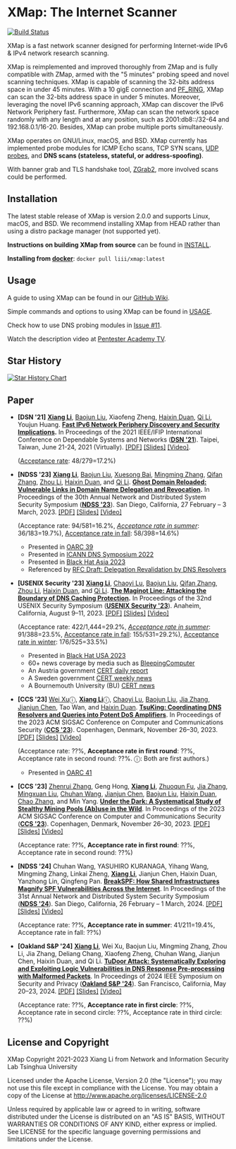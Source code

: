 XMap: The Internet Scanner
==========================
[![Build Status](https://travis-ci.com/idealeer/xmap.svg?token=Si5TyFph867jMev16gn1&branch=master)](https://travis-ci.com/idealeer/xmap)

XMap is a fast network scanner designed for performing Internet-wide IPv6 & IPv4 network research scanning.

XMap is reimplemented and improved thoroughly from ZMap and is fully compatible with ZMap, armed with the "5 minutes" probing speed and novel scanning techniques. XMap is capable of scanning the 32-bits address space in under 45 minutes. With a 10 gigE connection and [PF_RING](http://www.ntop.org/products/packet-capture/pf_ring/), XMap can scan the 32-bits address space in under 5 minutes. Moreover, leveraging the novel IPv6 scanning approach, XMap can discover the IPv6 Network Periphery fast. Furthermore, XMap can scan the network space randomly with any length and at any position, such as 2001:db8::/32-64 and 192.168.0.1/16-20. Besides, XMap can probe multiple ports simultaneously.

XMap operates on GNU/Linux, macOS, and BSD. XMap currently has implemented probe modules for ICMP Echo scans, TCP SYN scans, [UDP probes](https://github.com/idealeer/xmap/blob/master/examples/udp-probes/README), and **DNS scans (stateless, stateful, or address-spoofing)**.

With banner grab and TLS handshake tool, [ZGrab2](https://github.com/zmap/zgrab2), more involved scans could be performed.

Installation
------------

The latest stable release of XMap is version 2.0.0 and supports Linux, macOS, and BSD. We recommend installing XMap from HEAD rather than using a distro package manager (not supported yet).

**Instructions on building XMap from source** can be found in [INSTALL](https://github.com/idealeer/xmap/blob/master/INSTALL.md).

**Installing from [docker](https://hub.docker.com/r/liii/xmap)**: `docker pull liii/xmap:latest`

Usage
-----

A guide to using XMap can be found in our [GitHub Wiki](https://github.com/idealeer/xmap/wiki).

Simple commands and options to using XMap can be found in [USAGE](https://github.com/idealeer/xmap/blob/master/src/xmap.1.ronn).

Check how to use DNS probing modules in [Issue #11](https://github.com/idealeer/xmap/issues/11).

Watch the description video at [Pentester Academy TV](https://www.youtube.com/watch?v=wgdFham6P2Y).

## Star History

[![Star History Chart](https://api.star-history.com/svg?repos=idealeer/xmap&type=Date)](https://star-history.com/#idealeer/xmap&Date)

## Paper

- **\[DSN '21\]** **[Xiang Li](https://netsec.ccert.edu.cn/people/lx19)**, [Baojun Liu](https://netsec.ccert.edu.cn/people/lbj20/), Xiaofeng Zheng, [Haixin Duan](https://netsec.ccert.edu.cn/people/duanhx/), [Qi Li](https://netsec.ccert.edu.cn/people/qli/), Youjun Huang. **[Fast IPv6 Network Periphery Discovery and Security Implications](https://lixiang521.com/publication/dsn21/).** In Proceedings of the 2021 IEEE/IFIP International Conference on Dependable Systems and Networks (**[DSN '21](http://dsn2021.ntu.edu.tw/)**). Taipei, Taiwan, June 21-24, 2021 (Virtually). [\[PDF\]](https://idealeer.github.io/publication/dsn21/dsn21-paper-li.pdf) [\[Slides\]](https://idealeer.github.io/publication/dsn21/dsn21-slides-li.pdf) [\[Video\]](https://www.youtube.com/watch?v=aMlo_91-RlY).

  ([Acceptance rate](https://dsn21.hotcrp.com/): 48/279=17.2%)

- **\[NDSS '23\]** **[Xiang Li](https://netsec.ccert.edu.cn/people/lx19)**, [Baojun Liu](https://netsec.ccert.edu.cn/people/lbj20), [Xuesong Bai](https://faculty.sites.uci.edu/zhouli/research/), [Mingming Zhang](https://netsec.ccert.edu.cn/people/zmm18), [Qifan Zhang](https://faculty.sites.uci.edu/zhouli/research/), [Zhou Li](https://faculty.sites.uci.edu/zhouli/), [Haixin Duan](https://netsec.ccert.edu.cn/people/duanhx/), and [Qi Li](https://netsec.ccert.edu.cn/people/qli/). **[Ghost Domain Reloaded: Vulnerable Links in Domain Name Delegation and Revocation](https://lixiang521.com/publication/ndss23/).** In Proceedings of the 30th Annual Network and Distributed System Security Symposium (**[NDSS '23](https://www.ndss-symposium.org/ndss2023/)**). San Diego, California, 27 February – 3 March, 2023. [\[PDF\]](https://lixiang521.com/publication/ndss23/ndss23-li-phoenix.pdf) [\[Slides\]](https://lixiang521.com/publication/ndss23/ndss23-li-phoenix-slides.pdf) [\[Video\]]()

  (Acceptance rate: 94/581=16.2%, [*Acceptance rate in summer*](https://ndss23-summer.hotcrp.com/): 36/183=19.7%), [Acceptance rate in fall](https://ndss23-fall.hotcrp.com/): 58/398=14.6%)

  * Presented in [OARC 39](https://indico.dns-oarc.net/event/44/contributions/953/)
  * Presented in [ICANN DNS Symposium 2022](https://www.icann.org/ids)
  * Presented in [Black Hat Asia 2023](https://www.blackhat.com/asia-23/)
  * Referenced by [RFC Draft: Delegation Revalidation by DNS Resolvers](https://datatracker.ietf.org/doc/html/draft-ietf-dnsop-ns-revalidation-04)

- **\[USENIX Security '23\]** **[Xiang Li](https://netsec.ccert.edu.cn/people/lx19)**, [Chaoyi Lu](https://netsec.ccert.edu.cn/eng/people/lcy17), [Baojun Liu](https://netsec.ccert.edu.cn/people/lbj20), [Qifan Zhang](https://faculty.sites.uci.edu/zhouli/research/), [Zhou Li](https://faculty.sites.uci.edu/zhouli/), [Haixin Duan](https://netsec.ccert.edu.cn/people/duanhx/), and [Qi Li](https://netsec.ccert.edu.cn/people/qli/). **[The Maginot Line: Attacking the Boundary of DNS Caching Protection](https://lixiang521.com/publication/security23/).** In Proceedings of the 32nd USENIX Security Symposium (**[USENIX Security '23](https://www.usenix.org/conference/usenixsecurity23/)**). Anaheim, California, August 9–11, 2023. [\[PDF\]](https://lixiang521.com/publication/security23/usenix23-li-maginot.pdf) [\[Slides\]](https://lixiang521.com/publication/security23/usenix23-li-slides.pdf) [\[Video\]]()

  (Acceptance rate: 422/1,444=29.2%, [*Acceptance rate in summer*](https://sec23summer.usenix.hotcrp.com/): 91/388=23.5%, [Acceptance rate in fall](https://sec23fall.usenix.hotcrp.com/): 155/531=29.2%), [Acceptance rate in winter](https://sec23winter.usenix.hotcrp.com/): 176/525=33.5%)

  * Presented in [Black Hat USA 2023](https://www.blackhat.com/us-23/briefings/schedule/index.html#maginotdns-attacking-the-boundary-of-dns-caching-protection-31901)
  * 60+ news coverage by media such as [BleepingComputer](https://www.bleepingcomputer.com/news/security/maginotdns-attacks-exploit-weak-checks-for-dns-cache-poisoning/)
  * An Austria government [CERT daily report](https://www.govcert.gv.at/cert-tagesmeldungen.html?detail=entry-0)
  * A Sweden government [CERT weekly news](https://www.cert.se/2023/08/cert-se-s-veckobrev-v-33)
  * A Bournemouth University (BU) [CERT news](https://cert.bournemouth.ac.uk/maginotdns-attacks-exploit-weak-checks-for-dns-cache-poisoning/)

- **\[CCS '23\]** [Wei Xu](https://netsec.ccert.edu.cn/people/xuw21)ⓘ, [**Xiang Li**](https://netsec.ccert.edu.cn/people/lx19)ⓘ, [Chaoyi Lu](https://netsec.ccert.edu.cn/eng/people/lcy17), [Baojun Liu](https://netsec.ccert.edu.cn/people/baojun/), [Jia Zhang](https://netsec.ccert.edu.cn/people/jiazhang/), [Jianjun Chen](https://netsec.ccert.edu.cn/people/jianjun/), Tao Wan, and [Haixin Duan](https://netsec.ccert.edu.cn/people/duanhx/). [**TsuKing: Coordinating DNS Resolvers and Queries into Potent DoS Amplifiers**](https://lixiang521.com/publication/ccs23/). In Proceedings of the 2023 ACM SIGSAC Conference on Computer and Communications Security ([**CCS '23**](https://www.sigsac.org/ccs/CCS2023/)). Copenhagen, Denmark, November 26–30, 2023. [\[PDF\]]() [\[Slides\]]() [\[Video\]]()

  (Acceptance rate: ??%, **Acceptance rate in first round**: ??%, Acceptance rate in second round: ??%. ⓘ: Both are first authors.)

  * Presented in [OARC 41](https://indico.dns-oarc.net/event/47/contributions/1021/)

- **\[CCS '23\]** [Zhenrui Zhang](https://netsec.ccert.edu.cn/people/zzr21), Geng Hong, **[Xiang Li](https://netsec.ccert.edu.cn/people/lx19)**, [Zhuoqun Fu](https://netsec.ccert.edu.cn/people/fzq20), [Jia Zhang](https://netsec.ccert.edu.cn/people/jiazhang/), [Mingxuan Liu](https://netsec.ccert.edu.cn/people/liumx18), [Chuhan Wang](https://netsec.ccert.edu.cn/people/wch), [Jianjun Chen](https://netsec.ccert.edu.cn/people/jianjun/), [Baojun Liu](https://netsec.ccert.edu.cn/people/baojun/), [Haixin Duan](https://netsec.ccert.edu.cn/people/duanhx/), [Chao Zhang](https://netsec.ccert.edu.cn/people/chaoz/), and Min Yang. **[Under the Dark: A Systematical Study of Stealthy Mining Pools (Ab)use in the Wild](https://lixiang521.com/publication/ccs23-2/)**. In Proceedings of the 2023 ACM SIGSAC Conference on Computer and Communications Security (**[CCS '23](https://www.sigsac.org/ccs/CCS2023/)**). Copenhagen, Denmark, November 26–30, 2023. [\[PDF\]]() [\[Slides\]]() [\[Video\]]()

  (Acceptance rate: ??%, **Acceptance rate in first round**: ??%, Acceptance rate in second round: ??%)

- **\[NDSS '24\]** Chuhan Wang, YASUHIRO KURANAGA, Yihang Wang, Mingming Zhang, Linkai Zheng, **[Xiang Li](https://lixiang521.com/)**, Jianjun Chen, Haixin Duan, Yanzhong Lin, Qingfeng Pan. **[BreakSPF: How Shared Infrastructures Magnify SPF Vulnerabilities Across the Internet](https://lixiang521.com/publication/ndss24/)**. In Proceedings of the 31st Annual Network and Distributed System Security Symposium (**[NDSS '24](https://www.ndss-symposium.org/ndss2024/)**). San Diego, California, 26 February – 1 March, 2024. [\[PDF\]]() [\[Slides\]]() [\[Video\]]()

  (Acceptance rate: ??%, **Acceptance rate in summer**: 41/211=19.4%, Acceptance rate in fall: ??%)

- **\[Oakland S&P '24\]** **[Xiang Li](https://lixiang521.com/)**, Wei Xu, Baojun Liu, Mingming Zhang, Zhou Li, Jia Zhang, Deliang Chang, Xiaofeng Zheng, Chuhan Wang, Jianjun Chen, Haixin Duan, and Qi Li. **[TuDoor Attack: Systematically Exploring and Exploiting Logic Vulnerabilities in DNS Response Pre-processing with Malformed Packets](https://lixiang521.com/publication/oakland24/)**. In Proceedings of 2024 IEEE Symposium on Security and Privacy (**[Oakland S&P '24](https://sp2024.ieee-security.org/cfpapers.html)**). San Francisco, California, May 20–23, 2024. [\[PDF\]]() [\[Slides\]]() [\[Video\]]()

  (Acceptance rate: ??%, **Acceptance rate in first circle**: ??%, Acceptance rate in second circle: ??%, Acceptance rate in third circle: ??%)

License and Copyright
---------------------

XMap Copyright 2021-2023 Xiang Li from Network and Information Security Lab Tsinghua University

Licensed under the Apache License, Version 2.0 (the "License"); you may not use
this file except in compliance with the License. You may obtain a copy of the
License at http://www.apache.org/licenses/LICENSE-2.0

Unless required by applicable law or agreed to in writing, software distributed
under the License is distributed on an "AS IS" BASIS, WITHOUT WARRANTIES OR
CONDITIONS OF ANY KIND, either express or implied. See LICENSE for the specific
language governing permissions and limitations under the License.
